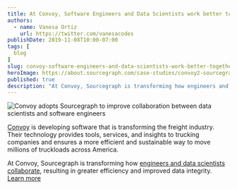 ```yaml
---
title: At Convoy, Software Engineers and Data Scientists work better together
authors:
  - name: Vanesa Ortiz
    url: https://twitter.com/vanesacodes
publishDate: 2019-11-08T10:00-07:00
tags: [
  blog
]
slug: convoy-software-engineers-and-data-scientists-work-better-together
heroImage: https://about.sourcegraph.com/case-studies/convoy2-sourcegraph-case-study.jpg
published: true
description: "At Convoy, Sourcegraph is transforming how engineers and data scientists collaborate, resulting in greater efficiency and improved data integrity."
---
```


<p style={{textAlign: 'center'}}>
  <img src="https://about.sourcegraph.com/case-studies/convoy2-sourcegraph-case-study-og-embed.jpg" alt="Convoy adopts Sourcegraph to improve collaboration between data scientists and software engineers"/>
</p>

[Convoy](https://www.convoy.com) is developing software that is transforming the freight industry. Their technology provides tools, services, and insights to trucking companies and ensures a more efficient and sustainable way to move millions of truckloads across America.

At Convoy, Sourcegraph is transforming how [engineers and data scientists collaborate](/case-studies/convoy-software-engineers-and-data-scientists-work-better-together), resulting in greater efficiency and improved data integrity.<br/>
<a href="/case-studies/convoy-software-engineers-and-data-scientists-work-better-together" className="btn btn-primary mt-4">Learn more</a>
